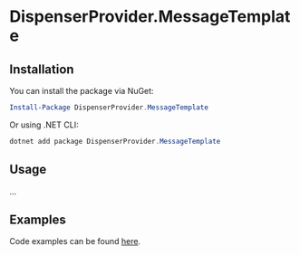 # DispenserProvider.MessageTemplate

## Installation

You can install the package via NuGet:
```powershell
Install-Package DispenserProvider.MessageTemplate
```

Or using .NET CLI:
```powershell
dotnet add package DispenserProvider.MessageTemplate
```

## Usage

...

## Examples

Code examples can be found [here](https://github.com/The-Poolz/DispenserProvider.MessageTemplate/tree/master/csharp/src/DispenserProvider.MessageTemplate.Examples).